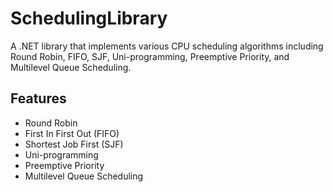 # SchedulingLibrary

A .NET library that implements various CPU scheduling algorithms including Round Robin, FIFO, SJF, Uni-programming, Preemptive Priority, and Multilevel Queue Scheduling.

## Features

- Round Robin
- First In First Out (FIFO)
- Shortest Job First (SJF)
- Uni-programming
- Preemptive Priority
- Multilevel Queue Scheduling

